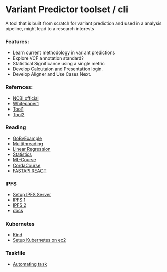 # Variant Predictor toolset / cli

A tool that is built from scratch for variant prediction and used in a analysis pipeline, might lead to a research interests

### Features:

- Learn current methodology in variant predictions
- Explore VCF annotation standard?
- Statistical Significance using a single metric
- Develop Calcutaion and Presentation login.
- Develop Aligner and Use Cases Next.

### Refernces:

- [NCBI official](http://asia.ensembl.org/info/docs/tools/vep/index.html)
- [Whitepaper1](https://genomebiology.biomedcentral.com/articles/10.1186/s13059-016-0974-4)
- [Tool1](https://github.com/brentp/vcfanno)
- [Tool2](https://doc-openbio.readthedocs.io/projects/jannovar/en/master/annotate_vcf.html)

### Reading

- [GoByExample](https://gobyexample.com/variables)
- [Multithreading](https://www.youtube.com/watch?v=aDqGIhl7cdo)
- [Linear Regression](https://realpython.com/linear-regression-in-python/)
- [Statistics](https://youtu.be/xxpc-HPKN28)
- [ML-Course](https://www.youtube.com/watch?v=NWONeJKn6kc)
- [CordaCourse](https://youtu.be/tm06GCD0XJI)
- [FASTAPI REACT](https://www.youtube.com/watch?v=Cy9fAvsXGZA)
### IPFS

- [Setup IPFS Server](https://medium.com/coinmonks/host-a-decentralised-application-with-ipfs-and-aws-1c8e147284ce)
- [IPFS 1](https://labs.eleks.com/2019/03/ipfs-network-data-replication.html)
- [IPFS 2](https://michalzalecki.com/set-up-ipfs-node-on-the-server/)
- [docs](https://docs.ipfs.io/concepts/what-is-ipfs/#decentralization)

### Kubernetes

- [Kind](https://www.youtube.com/watch?v=kmTqXJW09tM)
- [Setup Kubernetes on ec2](https://www.youtube.com/watch?v=DBf2dG0NppU)


### Taskfile
- [Automating task](https://taskfile.dev/#/usage)